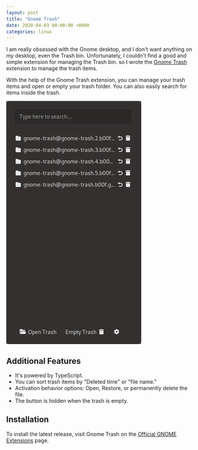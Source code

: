 ```yaml
---
layout: post
title: "Gnome Trash"
date: 2020-04-03 00:00:00 +0000
categories: linux
---
```


I am really obsessed with the Gnome desktop, and I don't want anything on my desktop, even the Trash bin.
Unfortunately, I couldn't find a good and simple extension for managing the Trash bin.
so I wrote the [Gnome Trash](https://github.com/b00f/gnome-trash) extension to manage the trash items.

With the help of the Gnome Trash extension, you can manage your trash items and open or empty your trash folder.
You can also easily search for items inside the trash.

![Gnome trash](./../assets/images/gnome_trash.png)

## Additional Features

- It's powered by TypeScript.
- You can sort trash items by "Deleted time" or "file name."
- Activation behavior options: Open, Restore, or permanently delete the file.
- The button is hidden when the trash is empty.

## Installation

To install the latest release, visit Gnome Trash on the
[Official GNOME Extensions](https://extensions.gnome.org/extension/4410/gnome-trash/) page.
